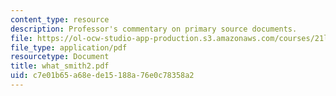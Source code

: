 ```yaml
---
content_type: resource
description: Professor's commentary on primary source documents.
file: https://ol-ocw-studio-app-production.s3.amazonaws.com/courses/21l-007j-after-columbus-fall-2003/c7e01b65a68ede15188a76e0c78358a2_what_smith2.pdf
file_type: application/pdf
resourcetype: Document
title: what_smith2.pdf
uid: c7e01b65-a68e-de15-188a-76e0c78358a2
---
```

